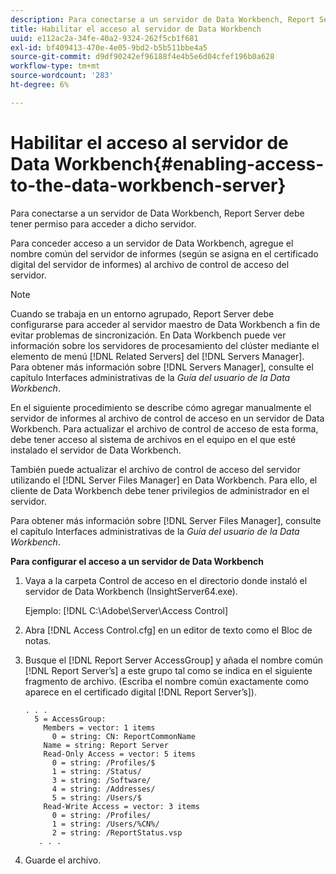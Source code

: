 ```yaml
---
description: Para conectarse a un servidor de Data Workbench, Report Server debe tener permiso para acceder a dicho servidor.
title: Habilitar el acceso al servidor de Data Workbench
uuid: e112ac2a-34fe-40a2-9324-262f5cb1f681
exl-id: bf409413-470e-4e05-9bd2-b5b511bbe4a5
source-git-commit: d9df90242ef96188f4e4b5e6d04cfef196b0a628
workflow-type: tm+mt
source-wordcount: '283'
ht-degree: 6%

---
```


# Habilitar el acceso al servidor de Data Workbench{#enabling-access-to-the-data-workbench-server}

Para conectarse a un servidor de Data Workbench, Report Server debe tener permiso para acceder a dicho servidor.

Para conceder acceso a un servidor de Data Workbench, agregue el nombre común del servidor de informes (según se asigna en el certificado digital del servidor de informes) al archivo de control de acceso del servidor.

>[!NOTE]
>
>Cuando se trabaja en un entorno agrupado, Report Server debe configurarse para acceder al servidor maestro de Data Workbench a fin de evitar problemas de sincronización. En Data Workbench puede ver información sobre los servidores de procesamiento del clúster mediante el elemento de menú [!DNL Related Servers] del [!DNL Servers Manager]. Para obtener más información sobre [!DNL Servers Manager], consulte el capítulo Interfaces administrativas de la *Guía del usuario de la Data Workbench*.

En el siguiente procedimiento se describe cómo agregar manualmente el servidor de informes al archivo de control de acceso en un servidor de Data Workbench. Para actualizar el archivo de control de acceso de esta forma, debe tener acceso al sistema de archivos en el equipo en el que esté instalado el servidor de Data Workbench.

También puede actualizar el archivo de control de acceso del servidor utilizando el [!DNL Server Files Manager] en Data Workbench. Para ello, el cliente de Data Workbench debe tener privilegios de administrador en el servidor.

Para obtener más información sobre [!DNL Server Files Manager], consulte el capítulo Interfaces administrativas de la *Guía del usuario de la Data Workbench*.

**Para configurar el acceso a un servidor de Data Workbench**

1. Vaya a la carpeta Control de acceso en el directorio donde instaló el servidor de Data Workbench (InsightServer64.exe).

   Ejemplo: [!DNL C:\Adobe\Server\Access Control]

1. Abra [!DNL Access Control.cfg] en un editor de texto como el Bloc de notas.
1. Busque el [!DNL Report Server AccessGroup] y añada el nombre común [!DNL Report Server’s] a este grupo tal como se indica en el siguiente fragmento de archivo. (Escriba el nombre común exactamente como aparece en el certificado digital [!DNL Report Server’s]).

   ```
   . . .
     5 = AccessGroup: 
       Members = vector: 1 items
         0 = string: CN: ReportCommonName
       Name = string: Report Server
       Read-Only Access = vector: 5 items
         0 = string: /Profiles/$
         1 = string: /Status/
         3 = string: /Software/
         4 = string: /Addresses/
         5 = string: /Users/$
       Read-Write Access = vector: 3 items
         0 = string: /Profiles/
         1 = string: /Users/%CN%/
         2 = string: /ReportStatus.vsp
      . . .
   ```

1. Guarde el archivo.
